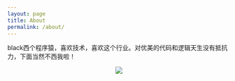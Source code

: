 ```yaml
---
layout: page
title: About
permalink: /about/
---
```


black西个程序猿，喜欢技术，喜欢这个行业。对优美的代码和逻辑天生没有抵抗力，下面当然不西我啦！



<div align=center>
<img src="https://ss1.bdstatic.com/70cFuXSh_Q1YnxGkpoWK1HF6hhy/it/u=3958198627,1494222824&fm=26&gp=0.jpg"/>
</div>

[jekyll-organization]: https://github.com/jekyll
